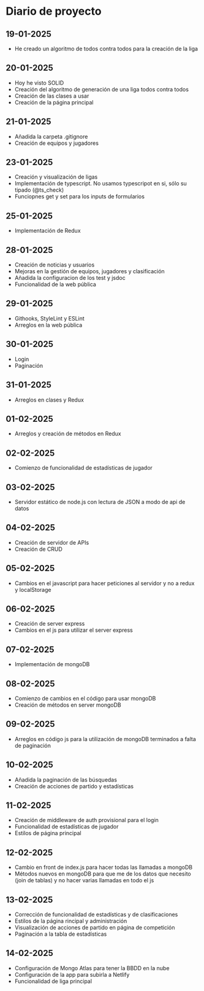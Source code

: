 # Diario de proyecto

## 19-01-2025

* He creado un algoritmo de todos contra todos para la creación de la liga

## 20-01-2025

* Hoy he visto SOLID
* Creación del algoritmo de generación de una liga todos contra todos
* Creación de las clases a usar
* Creación de la página principal

## 21-01-2025

* Añadida la carpeta .gitignore
* Creación de equipos y jugadores

## 23-01-2025

* Creación y visualización de ligas
* Implementación de typescript. No usamos typescripot en si, sólo su tipado (@ts_check)
* Funciopnes get y set para los inputs de formularios

## 25-01-2025

* Implementación de Redux

## 28-01-2025

* Creación de noticias y usuarios
* Mejoras en la gestión de equipos, jugadores y clasificación
* Añadida la configuracion de los test y jsdoc
* Funcionalidad de la web pública

## 29-01-2025

* Githooks, StyleLint y ESLint
* Arreglos en la web pública

## 30-01-2025

* Login
* Paginación

## 31-01-2025

* Arreglos en clases y Redux

## 01-02-2025

* Arreglos y creación de métodos en Redux

## 02-02-2025

* Comienzo de funcionalidad de estadísticas de jugador

## 03-02-2025

* Servidor estático de node.js con lectura de JSON a modo de api de datos

## 04-02-2025

* Creación de servidor de APIs
* Creación de CRUD

## 05-02-2025

* Cambios en el javascript para hacer peticiones al servidor y no a redux y localStorage

## 06-02-2025

* Creación de server express
* Cambios en el js para utilizar el server express

## 07-02-2025

* Implementación de mongoDB

## 08-02-2025

* Comienzo de cambios en el código para usar mongoDB
* Creación de métodos en server mongoDB

## 09-02-2025

* Arreglos en código js para la utilización de mongoDB terminados a falta de paginación

## 10-02-2025

* Añadida la paginación de las búsquedas
* Creación de acciones de partido y estadísticas

## 11-02-2025

* Creación de middleware de auth provisional para el login
* Funcionalidad de estadísticas de jugador
* Estilos de página principal

## 12-02-2025

* Cambio en front de index.js para hacer todas las llamadas a mongoDB
* Métodos nuevos en mongoDB para que me de los datos que necesito (join de tablas) y no hacer varias llamadas en todo el js

## 13-02-2025

* Corrección de funcionalidad de estadísticas y de clasificaciones
* Estilos de la página rincipal y administración
* Visualización de acciones de partido en página de competición
* Paginación a la tabla de estadísticas

## 14-02-2025

* Configuración de Mongo Atlas para tener la BBDD en la nube
* Configuración de la app para subirla a Netlify
* Funcionalidad de liga principal

